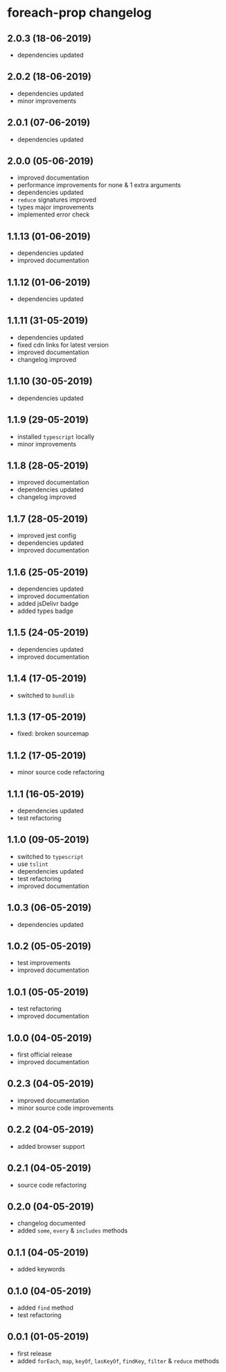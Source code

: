 # foreach-prop changelog

## 2.0.3 (18-06-2019)

* dependencies updated

## 2.0.2 (18-06-2019)

* dependencies updated
* minor improvements

## 2.0.1 (07-06-2019)

* dependencies updated

## 2.0.0 (05-06-2019)

* improved documentation
* performance improvements for none & 1 extra arguments
* dependencies updated
* `reduce` signatures improved
* types major improvements
* implemented error check

## 1.1.13 (01-06-2019)

* dependencies updated
* improved documentation

## 1.1.12 (01-06-2019)

* dependencies updated

## 1.1.11 (31-05-2019)

* dependencies updated
* fixed cdn links for latest version
* improved documentation
* changelog improved

## 1.1.10 (30-05-2019)

* dependencies updated

## 1.1.9 (29-05-2019)

* installed `typescript` locally
* minor improvements

## 1.1.8 (28-05-2019)

* improved documentation
* dependencies updated
* changelog improved

## 1.1.7 (28-05-2019)

* improved jest config
* dependencies updated
* improved documentation

## 1.1.6 (25-05-2019)

* dependencies updated
* improved documentation
* added jsDelivr badge
* added types badge

## 1.1.5 (24-05-2019)

* dependencies updated
* improved documentation

## 1.1.4 (17-05-2019)

* switched to `bundlib`

## 1.1.3 (17-05-2019)

* fixed: broken sourcemap

## 1.1.2 (17-05-2019)

* minor source code refactoring

## 1.1.1 (16-05-2019)

* dependencies updated
* test refactoring

## 1.1.0 (09-05-2019)

* switched to `typescript`
* use `tslint`
* dependencies updated
* test refactoring
* improved documentation

## 1.0.3 (06-05-2019)

* dependencies updated

## 1.0.2 (05-05-2019)

* test improvements
* improved documentation

## 1.0.1 (05-05-2019)

* test refactoring
* improved documentation

## 1.0.0 (04-05-2019)

* first official release
* improved documentation

## 0.2.3 (04-05-2019)

* improved documentation
* minor source code improvements

## 0.2.2 (04-05-2019)

* added browser support

## 0.2.1 (04-05-2019)

* source code refactoring

## 0.2.0 (04-05-2019)

* changelog documented
* added `some`, `every` & `includes` methods

## 0.1.1 (04-05-2019)

* added keywords

## 0.1.0 (04-05-2019)

* added `find` method
* test refactoring

## 0.0.1 (01-05-2019)

* first release
* added `forEach`, `map`, `keyOf`, `lasKeyOf`, `findKey`, `filter` & `reduce` methods

